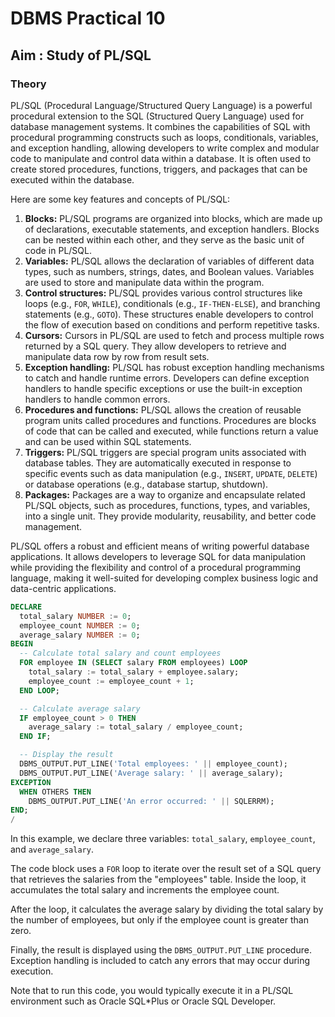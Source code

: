 # DBMS Practical 10

## Aim : Study of PL/SQL

### Theory

PL/SQL (Procedural Language/Structured Query Language) is a powerful procedural extension to the SQL (Structured Query Language) used for database management systems. It combines the capabilities of SQL with procedural programming constructs such as loops, conditionals, variables, and exception handling, allowing developers to write complex and modular code to manipulate and control data within a database.
It is often used to create stored procedures, functions, triggers, and packages that can be executed within the database.

Here are some key features and concepts of PL/SQL:

1. **Blocks:** PL/SQL programs are organized into blocks, which are made up of declarations, executable statements, and exception handlers. Blocks can be nested within each other, and they serve as the basic unit of code in PL/SQL.
2. **Variables:** PL/SQL allows the declaration of variables of different data types, such as numbers, strings, dates, and Boolean values. Variables are used to store and manipulate data within the program.
3. **Control structures:** PL/SQL provides various control structures like loops (e.g., `FOR`, `WHILE`), conditionals (e.g., `IF-THEN-ELSE`), and branching statements (e.g., `GOTO`). These structures enable developers to control the flow of execution based on conditions and perform repetitive tasks.
4. **Cursors:** Cursors in PL/SQL are used to fetch and process multiple rows returned by a SQL query. They allow developers to retrieve and manipulate data row by row from result sets.
5. **Exception handling:** PL/SQL has robust exception handling mechanisms to catch and handle runtime errors. Developers can define exception handlers to handle specific exceptions or use the built-in exception handlers to handle common errors.
6. **Procedures and functions:** PL/SQL allows the creation of reusable program units called procedures and functions. Procedures are blocks of code that can be called and executed, while functions return a value and can be used within SQL statements.
7. **Triggers:** PL/SQL triggers are special program units associated with database tables. They are automatically executed in response to specific events such as data manipulation (e.g., `INSERT`, `UPDATE`, `DELETE`) or database operations (e.g., database startup, shutdown).
8. **Packages:** Packages are a way to organize and encapsulate related PL/SQL objects, such as procedures, functions, types, and variables, into a single unit. They provide modularity, reusability, and better code management.

PL/SQL offers a robust and efficient means of writing powerful database applications. It allows developers to leverage SQL for data manipulation while providing the flexibility and control of a procedural programming language, making it well-suited for developing complex business logic and data-centric applications.

```sql
DECLARE
  total_salary NUMBER := 0;
  employee_count NUMBER := 0;
  average_salary NUMBER := 0;
BEGIN
  -- Calculate total salary and count employees
  FOR employee IN (SELECT salary FROM employees) LOOP
    total_salary := total_salary + employee.salary;
    employee_count := employee_count + 1;
  END LOOP;

  -- Calculate average salary
  IF employee_count > 0 THEN
    average_salary := total_salary / employee_count;
  END IF;

  -- Display the result
  DBMS_OUTPUT.PUT_LINE('Total employees: ' || employee_count);
  DBMS_OUTPUT.PUT_LINE('Average salary: ' || average_salary);
EXCEPTION
  WHEN OTHERS THEN
    DBMS_OUTPUT.PUT_LINE('An error occurred: ' || SQLERRM);
END;
/
```

In this example, we declare three variables: `total_salary`, `employee_count`, and `average_salary`.

The code block uses a `FOR` loop to iterate over the result set of a SQL query that retrieves the salaries from the "employees" table. Inside the loop, it accumulates the total salary and increments the employee count.

After the loop, it calculates the average salary by dividing the total salary by the number of employees, but only if the employee count is greater than zero.

Finally, the result is displayed using the `DBMS_OUTPUT.PUT_LINE` procedure. Exception handling is included to catch any errors that may occur during execution.

Note that to run this code, you would typically execute it in a PL/SQL environment such as Oracle SQL*Plus or Oracle SQL Developer.
